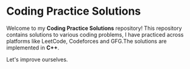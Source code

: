 # Coding Practice Solutions

Welcome to my **Coding Practice Solutions** repository! This repository contains solutions to various coding problems, I have practiced across platforms like LeetCode, Codeforces and GFG.The solutions are implemented in **C++**.

Let's improve ourselves.

